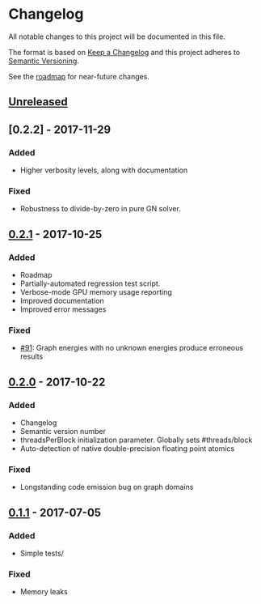 # Changelog
All notable changes to this project will be documented in this file.

The format is based on [Keep a Changelog](http://keepachangelog.com/en/1.0.0/)
and this project adheres to [Semantic Versioning](http://semver.org/spec/v2.0.0.html).

See the [roadmap](https://github.com/niessner/Opt/blob/master/ROADMAP.md) for near-future changes.

## [Unreleased]

## [0.2.2] - 2017-11-29
### Added
- Higher verbosity levels, along with documentation

### Fixed 
- Robustness to divide-by-zero in pure GN solver.

## [0.2.1] - 2017-10-25
### Added
- Roadmap
- Partially-automated regression test script.
- Verbose-mode GPU memory usage reporting
- Improved documentation 
- Improved error messages

### Fixed 
- [#91](https://github.com/niessner/Opt/issues/91): Graph energies with no unknown energies produce erroneous results

## [0.2.0] - 2017-10-22
### Added
- Changelog
- Semantic version number
- threadsPerBlock initialization parameter. Globally sets #threads/block
- Auto-detection of native double-precision floating point atomics

### Fixed 
- Longstanding code emission bug on graph domains

## [0.1.1] - 2017-07-05
### Added
- Simple tests/

### Fixed 
- Memory leaks

[Unreleased]: https://github.com/niessner/Opt/compare/v0.2.2...HEAD
[0.2.1]: https://github.com/niessner/Opt/compare/v0.2.1...v0.2.2
[0.2.1]: https://github.com/niessner/Opt/compare/v0.2.0...v0.2.1
[0.2.0]: https://github.com/niessner/Opt/compare/v0.1.1...v0.2.0
[0.1.1]: https://github.com/niessner/Opt/v0.1.0...v0.1.1
